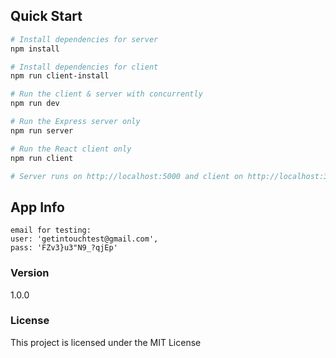 ## Quick Start

``` bash
# Install dependencies for server
npm install

# Install dependencies for client
npm run client-install

# Run the client & server with concurrently
npm run dev

# Run the Express server only
npm run server

# Run the React client only
npm run client

# Server runs on http://localhost:5000 and client on http://localhost:3000
```

## App Info
```
email for testing:
user: 'getintouchtest@gmail.com', 
pass: 'FZv3}u3"N9_?qjEp'
```
### Version

1.0.0

### License

This project is licensed under the MIT License
